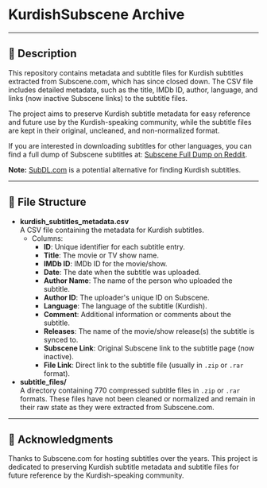 # KurdishSubscene Archive

---

## 📝 Description

This repository contains metadata and subtitle files for Kurdish subtitles extracted from Subscene.com, which has since closed down. The CSV file includes detailed metadata, such as the title, IMDb ID, author, language, and links (now inactive Subscene links) to the subtitle files.

The project aims to preserve Kurdish subtitle metadata for easy reference and future use by the Kurdish-speaking community, while the subtitle files are kept in their original, uncleaned, and non-normalized format.

If you are interested in downloading subtitles for other languages, you can find a full dump of Subscene subtitles at: [Subscene Full Dump on Reddit](https://www.reddit.com/r/DataHoarder/comments/1b5rxc2/subscenecom_full_dump/).

**Note:** [SubDL.com](https://subdl.com) is a potential alternative for finding Kurdish subtitles.

---

## 📁 File Structure

- **kurdish_subtitles_metadata.csv**  
  A CSV file containing the metadata for Kurdish subtitles.
  - Columns:
    - **ID**: Unique identifier for each subtitle entry.
    - **Title**: The movie or TV show name.
    - **IMDb ID**: IMDb ID for the movie/show.
    - **Date**: The date when the subtitle was uploaded.
    - **Author Name**: The name of the person who uploaded the subtitle.
    - **Author ID**: The uploader's unique ID on Subscene.
    - **Language**: The language of the subtitle (Kurdish).
    - **Comment**: Additional information or comments about the subtitle.
    - **Releases**: The name of the movie/show release(s) the subtitle is synced to.
    - **Subscene Link**: Original Subscene link to the subtitle page (now inactive).
    - **File Link**: Direct link to the subtitle file (usually in `.zip` or `.rar` format).
- **subtitle_files/**  
  A directory containing 770 compressed subtitle files in `.zip` or `.rar` formats. These files have not been cleaned or normalized and remain in their raw state as they were extracted from Subscene.com.

---

## 🙏 Acknowledgments

Thanks to Subscene.com for hosting subtitles over the years. This project is dedicated to preserving Kurdish subtitle metadata and subtitle files for future reference by the Kurdish-speaking community.
